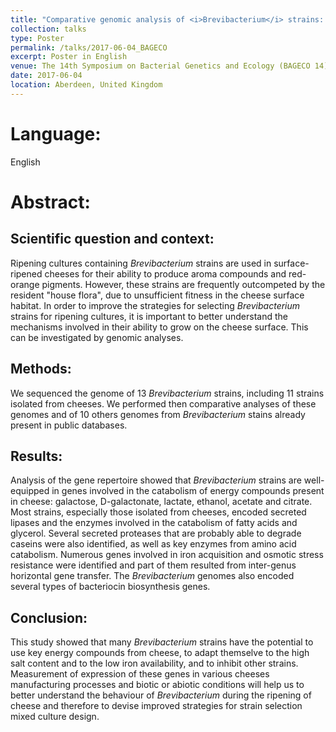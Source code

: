 ```yaml
---
title: "Comparative genomic analysis of <i>Brevibacterium</i> strains: insights into key genetic determinants involved in adaptation to the cheese habitat and generation of functional properties"
collection: talks
type: Poster
permalink: /talks/2017-06-04_BAGECO
excerpt: Poster in English
venue: The 14th Symposium on Bacterial Genetics and Ecology (BAGECO 14)
date: 2017-06-04
location: Aberdeen, United Kingdom
---
```


# Language: 
English

# Abstract:
## Scientific question and context:
Ripening cultures containing *Brevibacterium* strains are used in surface-ripened cheeses for their ability to produce aroma compounds and red-orange pigments. However, these strains are frequently outcompeted by the resident "house flora", due to unsufficient fitness in the cheese surface habitat. In order to improve the strategies for selecting *Brevibacterium* strains for ripening cultures, it is important to better understand the mechanisms involved in their ability to grow on the cheese surface. This can be investigated by genomic analyses.

## Methods: 
We sequenced the genome of 13 *Brevibacterium* strains, including 11 strains isolated from cheeses. We performed then comparative analyses of these genomes and of 10 others genomes from *Brevibacterium* stains already present in public databases.

## Results:
Analysis of the gene repertoire showed that *Brevibacterium* strains are well-equipped in genes involved in the catabolism of energy compounds present in cheese: galactose, D-galactonate, lactate, ethanol, acetate and citrate. Most strains, especially those isolated from cheeses, encoded secreted lipases and the enzymes involved in the catabolism of fatty acids and glycerol. Several secreted proteases that are probably able to degrade caseins were also identified, as well as key enzymes from amino acid catabolism. Numerous genes involved in iron acquisition and osmotic stress resistance were identified and part of them resulted from inter-genus horizontal gene transfer. The *Brevibacterium* genomes also encoded several types of bacteriocin biosynthesis genes.

## Conclusion:
This study showed that many *Brevibacterium* strains have the potential to use key energy compounds from cheese, to adapt themselve to the high salt content and to the low iron availability, and to inhibit other strains. Measurement of expression of these genes in various cheeses manufacturing processes and biotic or abiotic conditions will help us to better understand the behaviour of *Brevibacterium* during the ripening of cheese and therefore to devise improved strategies for strain selection mixed culture design.
